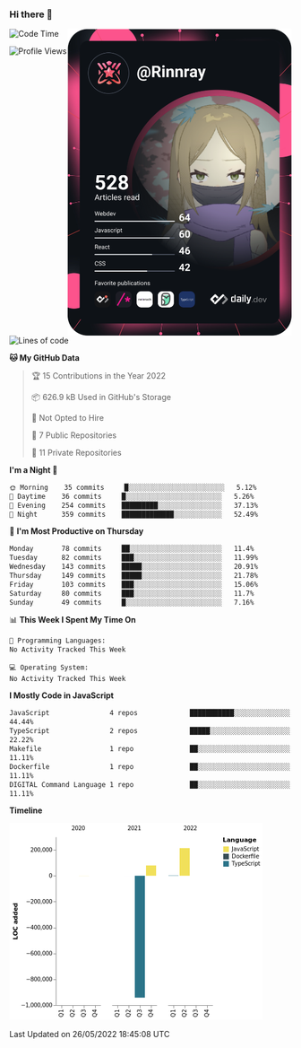 ### Hi there 👋

<div align="left">
 <a href="https://app.daily.dev/Rinnray">
   <img 
        align="right"
        src="https://github.com/Rinnray/Rinnray/blob/main/devcard.svg" 
        width="400" 
        alt="Rinnray's Dev Card"/>
 </a>
</div>




<!--START_SECTION:waka-->
![Code Time](http://img.shields.io/badge/Code%20Time-0%20secs-blue)

![Profile Views](http://img.shields.io/badge/Profile%20Views-0-blue)

![Lines of code](https://img.shields.io/badge/From%20Hello%20World%20I%27ve%20Written--647%20Thousand%20lines%20of%20code-blue)

**🐱 My GitHub Data** 

> 🏆 15 Contributions in the Year 2022
 > 
> 📦 626.9 kB Used in GitHub's Storage 
 > 
> 🚫 Not Opted to Hire
 > 
> 📜 7 Public Repositories 
 > 
> 🔑 11 Private Repositories  
 > 
**I'm a Night 🦉** 

```text
🌞 Morning    35 commits     █░░░░░░░░░░░░░░░░░░░░░░░░   5.12% 
🌆 Daytime    36 commits     █░░░░░░░░░░░░░░░░░░░░░░░░   5.26% 
🌃 Evening    254 commits    █████████░░░░░░░░░░░░░░░░   37.13% 
🌙 Night      359 commits    █████████████░░░░░░░░░░░░   52.49%

```
📅 **I'm Most Productive on Thursday** 

```text
Monday       78 commits     ██░░░░░░░░░░░░░░░░░░░░░░░   11.4% 
Tuesday      82 commits     ███░░░░░░░░░░░░░░░░░░░░░░   11.99% 
Wednesday    143 commits    █████░░░░░░░░░░░░░░░░░░░░   20.91% 
Thursday     149 commits    █████░░░░░░░░░░░░░░░░░░░░   21.78% 
Friday       103 commits    ███░░░░░░░░░░░░░░░░░░░░░░   15.06% 
Saturday     80 commits     ███░░░░░░░░░░░░░░░░░░░░░░   11.7% 
Sunday       49 commits     █░░░░░░░░░░░░░░░░░░░░░░░░   7.16%

```


📊 **This Week I Spent My Time On** 

```text
💬 Programming Languages: 
No Activity Tracked This Week

💻 Operating System: 
No Activity Tracked This Week

```

**I Mostly Code in JavaScript** 

```text
JavaScript               4 repos             ███████████░░░░░░░░░░░░░░   44.44% 
TypeScript               2 repos             █████░░░░░░░░░░░░░░░░░░░░   22.22% 
Makefile                 1 repo              ██░░░░░░░░░░░░░░░░░░░░░░░   11.11% 
Dockerfile               1 repo              ██░░░░░░░░░░░░░░░░░░░░░░░   11.11% 
DIGITAL Command Language 1 repo              ██░░░░░░░░░░░░░░░░░░░░░░░   11.11%

```


**Timeline**

![Chart not found](https://raw.githubusercontent.com/Rinnray/Rinnray/main/charts/bar_graph.png) 


 Last Updated on 26/05/2022 18:45:08 UTC
<!--END_SECTION:waka-->


<!--
**Rinnray/Rinnray** is a ✨ _special_ ✨ repository because its `README.md` (this file) appears on your GitHub profile.

Here are some ideas to get you started:

- 🔭 I’m currently working on ...
- 🌱 I’m currently learning ...
- 👯 I’m looking to collaborate on ...
- 🤔 I’m looking for help with ...
- 💬 Ask me about ...
- 📫 How to reach me: ...
- 😄 Pronouns: ...
- ⚡ Fun fact: ...
-->
